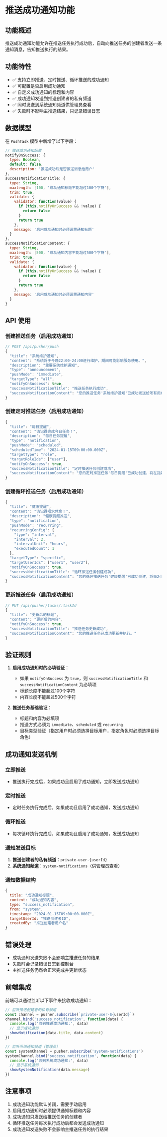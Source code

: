 # 推送成功通知功能

## 功能概述

推送成功通知功能允许在推送任务执行成功后，自动向推送任务的创建者发送一条通知消息，告知推送执行的结果。

## 功能特性

- ✅ 支持立即推送、定时推送、循环推送的成功通知
- ✅ 可配置是否启用成功通知
- ✅ 自定义成功通知的标题和内容
- ✅ 成功通知发送到推送创建者的私有频道
- ✅ 同时发送到系统通知频道供管理员查看
- ✅ 失败时不影响主推送结果，只记录错误日志

## 数据模型

在 `PushTask` 模型中新增了以下字段：

```javascript
// 推送成功通知配置
notifyOnSuccess: {
  type: Boolean,
  default: false,
  description: '推送成功后是否推送消息给用户'
},
successNotificationTitle: {
  type: String,
  maxlength: [100, '成功通知标题不能超过100个字符'],
  trim: true,
  validate: {
    validator: function(value) {
      if (this.notifyOnSuccess && !value) {
        return false
      }
      return true
    },
    message: '启用成功通知时必须设置通知标题'
  }
},
successNotificationContent: {
  type: String,
  maxlength: [500, '成功通知内容不能超过500个字符'],
  trim: true,
  validate: {
    validator: function(value) {
      if (this.notifyOnSuccess && !value) {
        return false
      }
      return true
    },
    message: '启用成功通知时必须设置通知内容'
  }
}
```

## API 使用

### 创建推送任务（启用成功通知）

```javascript
// POST /api/pusher/push
{
  "title": "系统维护通知",
  "content": "系统将于今晚22:00-24:00进行维护，期间可能影响服务使用。",
  "description": "重要系统维护通知",
  "type": "announcement",
  "pushMode": "immediate",
  "targetType": "all",
  "notifyOnSuccess": true,
  "successNotificationTitle": "推送任务执行成功",
  "successNotificationContent": "您的推送任务'系统维护通知'已成功发送给所有用户。"
}
```

### 创建定时推送任务（启用成功通知）

```javascript
{
  "title": "每日提醒",
  "content": "请记得完成今日任务！",
  "description": "每日任务提醒",
  "type": "notification",
  "pushMode": "scheduled",
  "scheduledTime": "2024-01-15T09:00:00.000Z",
  "targetType": "role",
  "targetRoleIds": ["user"],
  "notifyOnSuccess": true,
  "successNotificationTitle": "定时推送任务创建成功",
  "successNotificationContent": "您的定时推送任务'每日提醒'已成功创建，将在指定时间自动执行。"
}
```

### 创建循环推送任务（启用成功通知）

```javascript
{
  "title": "健康提醒",
  "content": "请记得喝水休息！",
  "description": "健康提醒推送",
  "type": "notification",
  "pushMode": "recurring",
  "recurringConfig": {
    "type": "interval",
    "interval": 2,
    "intervalUnit": "hours",
    "executedCount": 1
  },
  "targetType": "specific",
  "targetUserIds": ["user1", "user2"],
  "notifyOnSuccess": true,
  "successNotificationTitle": "循环推送任务创建成功",
  "successNotificationContent": "您的循环推送任务'健康提醒'已成功创建，将每2小时执行一次。"
}
```

### 更新推送任务（启用成功通知）

```javascript
// PUT /api/pusher/tasks/:taskId
{
  "title": "更新后的标题",
  "content": "更新后的内容",
  "notifyOnSuccess": true,
  "successNotificationTitle": "推送任务更新成功",
  "successNotificationContent": "您的推送任务已成功更新并执行。"
}
```

## 验证规则

1. **启用成功通知时的必填验证**：
   - 如果 `notifyOnSuccess` 为 `true`，则 `successNotificationTitle` 和 `successNotificationContent` 为必填项
   - 标题长度不能超过100个字符
   - 内容长度不能超过500个字符

2. **推送任务基础验证**：
   - 标题和内容为必填项
   - 推送方式必须为 `immediate`、`scheduled` 或 `recurring`
   - 目标类型验证（指定用户时必须选择目标用户，指定角色时必须选择目标角色）

## 成功通知发送机制

### 立即推送
- 推送执行完成后，如果成功且启用了成功通知，立即发送成功通知

### 定时推送
- 定时任务执行完成后，如果成功且启用了成功通知，发送成功通知

### 循环推送
- 每次循环执行完成后，如果成功且启用了成功通知，发送成功通知

### 通知发送目标
1. **推送创建者的私有频道**：`private-user-{userId}`
2. **系统通知频道**：`system-notifications`（供管理员查看）

### 通知数据结构
```javascript
{
  title: "成功通知标题",
  content: "成功通知内容",
  type: "success_notification",
  from: "system",
  timestamp: "2024-01-15T09:00:00.000Z",
  targetUserId: "推送创建者ID",
  createdBy: "推送创建者用户名"
}
```

## 错误处理

- 成功通知发送失败不会影响主推送任务的结果
- 失败时会记录错误日志到控制台
- 主推送任务仍然会正常完成并更新状态

## 前端集成

前端可以通过监听以下事件来接收成功通知：

```javascript
// 监听推送创建者的私有频道
const channel = pusher.subscribe(`private-user-${userId}`)
channel.bind('success_notification', function(data) {
  console.log('收到推送成功通知:', data)
  // 显示成功通知
  showNotification(data.title, data.content)
})

// 监听系统通知频道（管理员）
const systemChannel = pusher.subscribe('system-notifications')
systemChannel.bind('success_notification', function(data) {
  console.log('收到系统成功通知:', data)
  // 显示系统通知
  showSystemNotification(data.message)
})
```

## 注意事项

1. 成功通知功能默认关闭，需要手动启用
2. 启用成功通知时必须提供通知标题和内容
3. 成功通知只发送给推送任务的创建者
4. 循环推送任务每次执行成功后都会发送成功通知
5. 成功通知发送失败不会影响主推送任务的执行结果 